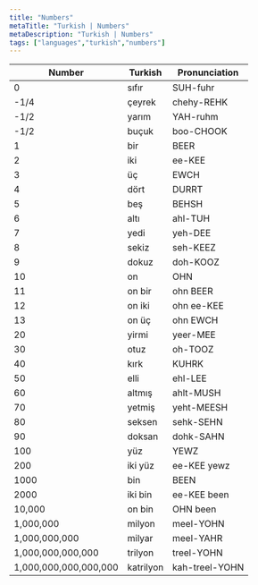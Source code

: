 ```yaml
---
title: "Numbers"
metaTitle: "Turkish | Numbers"
metaDescription: "Turkish | Numbers"
tags: ["languages","turkish","numbers"]
---
```


|Number      |Turkish      |Pronunciation      |
|-----------|----------|----------|
|0 	|sıfır 	|SUH-fuhr|
|-1/4 	|çeyrek 	|chehy-REHK|
|-1/2 	|yarım 	|YAH-ruhm|
|-1/2 	|buçuk 	|boo-CHOOK|
|1 	|bir 	|BEER|
|2 	|iki 	|ee-KEE|
|3 	|üç 	|EWCH|
|4 	|dört 	|DURRT|
|5 	|beş 	|BEHSH|
|6 	|altı 	|ahl-TUH|
|7 	|yedi 	|yeh-DEE|
|8 	|sekiz 	|seh-KEEZ|
|9 	|dokuz 	|doh-KOOZ|
|10 	|on 	|OHN|
|11 	|on bir 	|ohn BEER|
|12 	|on iki 	|ohn ee-KEE|
|13 	|on üç 	|ohn EWCH|
|20 	|yirmi 	|yeer-MEE|
|30 	|otuz 	|oh-TOOZ|
|40 	|kırk 	|KUHRK|
|50 	|elli 	|ehl-LEE|
|60 	|altmış 	|ahlt-MUSH|
|70 	|yetmiş 	|yeht-MEESH|
|80 	|seksen 	|sehk-SEHN|
|90 	|doksan 	|dohk-SAHN|
|100 	|yüz 	|YEWZ|
|200 	|iki yüz 	|ee-KEE yewz|
|1000 	|bin 	|BEEN|
|2000 	|iki bin 	|ee-KEE been|
|10,000 	|on bin 	|OHN been|
|1,000,000 	|milyon 	|meel-YOHN|
|1,000,000,000 	|milyar 	|meel-YAHR|
|1,000,000,000,000 	|trilyon 	|treel-YOHN|
|1,000,000,000,000,000 	|katrilyon 	|kah-treel-YOHN|